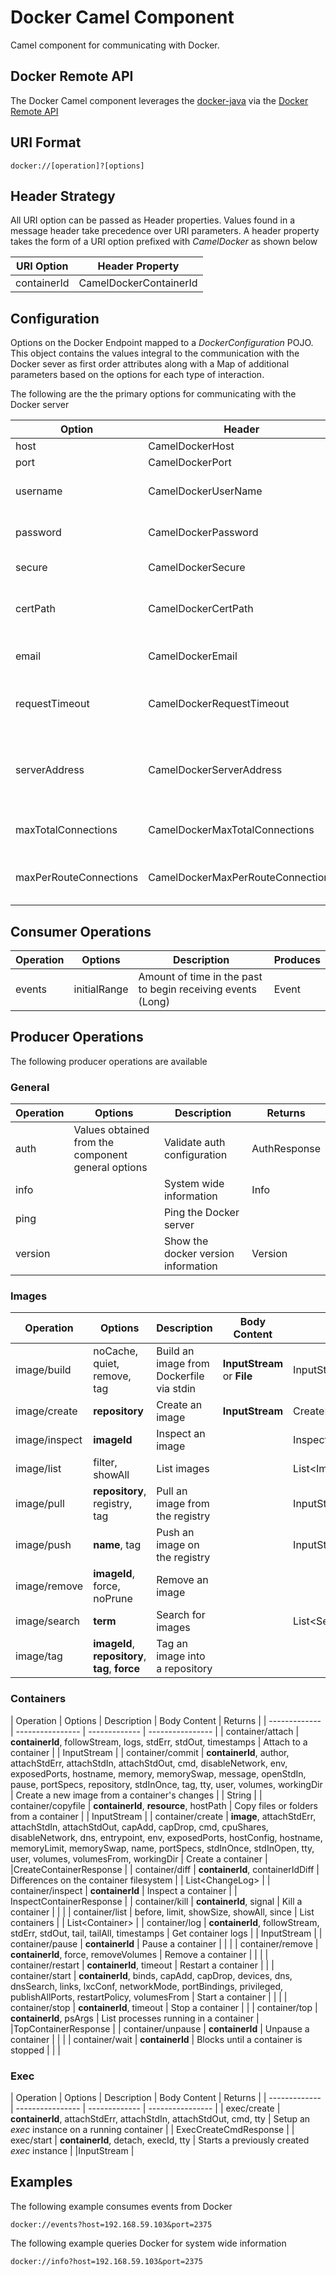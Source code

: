 Docker Camel Component
=======================

Camel component for communicating with Docker.

## Docker Remote API

The Docker Camel component leverages the [docker-java](https://github.com/docker-java/docker-java) via the [Docker Remote API](https://docs.docker.com/reference/api/docker_remote_api/)

## URI Format

    docker://[operation]?[options]

## Header Strategy

All URI option can be passed as Header properties. Values found in a message header take precedence over URI parameters. A header property takes the form of a URI option prefixed with *CamelDocker* as shown below

| URI Option | Header Property  |
| ------------- | ---------------- |
|containerId|CamelDockerContainerId |

## Configuration

Options on the Docker Endpoint mapped to a *DockerConfiguration* POJO. This object contains the values integral to the communication with the Docker sever as first order attributes along with a Map of additional parameters based on the options for each type of interaction.

The following are the the primary options for communicating with the Docker server

| Option | Header | Description | Default Value |
|-----------|-----------|-----------------|-------------------|
| host     | CamelDockerHost | Docker host | localhost |
| port      | CamelDockerPort | Docker port | 2375 |
| username | CamelDockerUserName | User name to authenticate with | |
| password | CamelDockerPassword | Password to authenticate with | |
| secure | CamelDockerSecure | Use HTTPS communication | false |
|certPath | CamelDockerCertPath | Location containing the SSL certificate chain | |
| email | CamelDockerEmail | Email address associated with the user | |
| requestTimeout | CamelDockerRequestTimeout | Request timeout for response (in seconds) | 30 |
|serverAddress | CamelDockerServerAddress | Address of the Docker registry server (If not specified, *host* will be used) | https://index.docker.io/v1/ |
|maxTotalConnections | CamelDockerMaxTotalConnections | Maximum number of total connections | 100 |
|maxPerRouteConnections | CamelDockerMaxPerRouteConnections | Maximum number of connections per route | 100 |


## Consumer Operations

| Operation | Options | Description  | Produces |
| ------------- | ---------------- | ------------- | ---------------- |
|events| initialRange | Amount of time in the past to begin receiving events (Long) | Event |

## Producer Operations

The following producer operations are available

### General
| Operation | Options | Description  | Returns |
| ------------- | ---------------- | ------------- | ---------------- |
| auth | Values obtained from the component general options| Validate auth configuration | AuthResponse |
| info | | System wide information | Info |
| ping | | Ping the Docker server |  |
| version | | Show the docker version information | Version |

 
### Images

| Operation | Options | Description | Body Content | Returns |
| ------------- | ---------------- | ------------- | ---------------- | ---------------- |
| image/build | noCache, quiet, remove, tag | Build an image from Dockerfile via stdin | **InputStream** or **File** | InputStream |
| image/create | **repository** | Create an image | **InputStream** |CreateImageResponse |
| image/inspect | **imageId** | Inspect an image | | InspectImageResponse |
| image/list | filter, showAll | List images | | List&lt;Image&gt; |
| image/pull |  **repository**, registry, tag | Pull an image from the registry | |InputStream |
| image/push | **name**, tag | Push an image on the registry | | InputStream |
| image/remove | **imageId**, force, noPrune | Remove an image | | |
| image/search | **term** | Search for images | | List&lt;SearchItem&gt; |
| image/tag | **imageId**, **repository**, **tag**, **force** | Tag an image into a repository | | |	

### Containers

| Operation | Options | Description  | Body Content | Returns |
| ------------- | ---------------- | ------------- | ---------------- |
| container/attach | **containerId**, followStream, logs, stdErr, stdOut, timestamps  | Attach to a container | | InputStream |
| container/commit | **containerId**, author, attachStdErr, attachStdIn, attachStdOut, cmd, disableNetwork, env, exposedPorts, hostname, memory, memorySwap, message, openStdIn, pause, portSpecs, repository, stdInOnce, tag, tty, user, volumes, workingDir | Create a new image from a container's changes | | String |
| container/copyfile | **containerId**, **resource**, hostPath | Copy files or folders from a container | | InputStream |
| container/create | **image**, attachStdErr, attachStdIn, attachStdOut, capAdd, capDrop, cmd, cpuShares, disableNetwork, dns, entrypoint, env, exposedPorts, hostConfig, hostname, memoryLimit, memorySwap, name, portSpecs, stdInOnce, stdInOpen, tty, user, volumes, volumesFrom, workingDir | Create a container |  |CreateContainerResponse |
| container/diff | **containerId**, containerIdDiff | Differences on the container filesystem | | List&lt;ChangeLog&gt; |
| container/inspect | **containerId** | Inspect a container  | | InspectContainerResponse |
| container/kill | **containerId**, signal | Kill a container | | |
| container/list | before, limit, showSize, showAll, since | List containers | | List&lt;Container&gt; |
| container/log | **containerId**, followStream, stdErr, stdOut, tail, tailAll, timestamps | Get container logs | | InputStream |
| container/pause | **containerId** | Pause a container | | |
| container/remove | **containerId**, force, removeVolumes | Remove a container | | |
| container/restart | **containerId**, timeout | Restart a container | |
| container/start | **containerId**, binds, capAdd, capDrop, devices, dns, dnsSearch, links, lxcConf, networkMode, portBindings, privileged, publishAllPorts, restartPolicy, volumesFrom | Start a container | | |
| container/stop | **containerId**, timeout | Stop a container | |
| container/top | **containerId**, psArgs | List processes running in a container | |TopContainerResponse |
| container/unpause | **containerId** | Unpause a container | | |
| container/wait | **containerId** | Blocks until a container is stopped | | |

### Exec

| Operation | Options | Description  | Body Content | Returns |
| ------------- | ---------------- | ------------- | ---------------- |
| exec/create | **containerId**, attachStdErr, attachStdIn, attachStdOut, cmd, tty | Setup an *exec* instance on a running container | | ExecCreateCmdResponse |
| exec/start | **containerId**, detach, execId, tty | Starts a previously created *exec* instance | |InputStream |


## Examples

The following example consumes events from Docker 

    docker://events?host=192.168.59.103&port=2375

The following example queries Docker for system wide information

    docker://info?host=192.168.59.103&port=2375